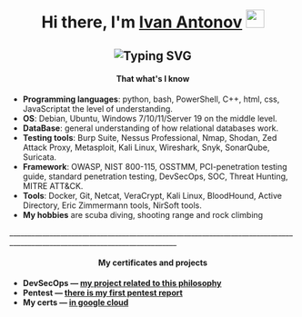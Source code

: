 <h1 align="center" style="text-align: center;">Hi there, I'm <a href="https://goo.su/oGOqm3s" target="_blank" rel="noopener">Ivan Antonov</a> <img src="https://github.com/blackcater/blackcater/raw/main/images/Hi.gif" height="32" /></h1>
<h2 align="center" a="" href="https://git.io/typing-svg" style="text-align: center;"><img src="https://readme-typing-svg.demolab.com?font=Fira+Code&amp;pause=1000&amp;color=58A6FF&amp;center=%D0%9B%D0%9E%D0%96%D0%AC&amp;vCenter=%D0%9B%D0%9E%D0%96%D0%AC&amp;repeat=%D0%B8%D1%81%D1%82%D0%B8%D0%BD%D0%BD%D1%8B%D0%B9&amp;width=435&amp;lines=Junior+engineer+for+cybersecurity" alt="Typing SVG" /></h2>
<h4 style="text-align: center;"><strong>That what's I know</strong></h4>
<ul>
<li style="font-weight: 400;" aria-level="1"><span style="font-weight: 400;"><strong>Programming languages</strong>: python, bash, PowerShell, C++, html, css, JavaScript<span>at the level of understanding.</span></span></li>
<li style="font-weight: 400;" aria-level="1"><span style="font-weight: 400;"><strong>OS</strong>: Debian, Ubuntu, Windows 7/10/11/Server 19 on the middle level.</span></li>
<li style="font-weight: 400;" aria-level="1"><span style="font-weight: 400;"><strong>DataBase</strong>: general understanding of how relational databases work.</span></li>
<li style="font-weight: 400;" aria-level="1"><span style="font-weight: 400;"><strong>Testing tools</strong>: Burp Suite, Nessus Professional, Nmap, Shodan, Zed Attack Proxy, Metasploit, Kali Linux, Wireshark, Snyk, SonarQube, Suricata.&nbsp;</span></li>
<li style="font-weight: 400;" aria-level="1"><span style="font-weight: 400;"><strong>Framework</strong>: OWASP, NIST 800-115, OSSTMM, PCI-<span>penetration testing guide, standard penetration testing</span>, DevSecOps, SOC, Threat Hunting, MITRE ATT&amp;CK.&nbsp;</span></li>
<li style="font-weight: 400;" aria-level="1"><span style="font-weight: 400;"><strong>Tools</strong>: Docker, Git, Netcat, VeraCrypt, Kali Linux, BloodHound, Active Directory, Eric Zimmermann tools, NirSoft tools.</span></li>
<li style="font-weight: 400;" aria-level="1"><strong>My hobbies</strong> are scuba diving, shooting range and rock climbing</li>
</ul>
<p></p>
<p>____________________________________________________________________________________________________________________________</p>
<h4 style="text-align: center;"><strong>My <span>certificates and projects</span></strong></h4>
<ul>
<li style="text-align: left;"><strong>DevSecOps — <a href="https://gitlab.com/ivanantonovjobs/onlybro" target="_blank" rel="noopener" title=" my project related to this philosophy"> my project related to this philosophy</a></strong></li>
<li style="text-align: left;"><strong>Pentest — <a href="https://github.com/GagalinIvan/Penetration-test-report-open-version-" target="_blank" rel="noopener">there is my first pentest report</a></strong></li>
<li style="text-align: left;"><strong>My certs —&nbsp;<a href="https://drive.google.com/drive/folders/1GT9NQmUshklycpg6yT1EmXKlBfrmpxgr" target="_blank" rel="noopener">in google cloud</a></strong></li>
</ul>
<p style="text-align: center;"></p>
